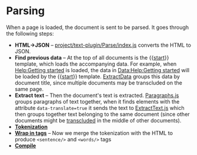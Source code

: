 # Parsing

When a page is loaded, the document is sent to be parsed. It goes through the following steps:

- **HTML→JSON** – [project/text-plugin/Parse/index.js](../../project/text-plugin/Parse/index.js) converts the HTML to JSON.
- **Find previous data** – At the top of all documents is the {{[start](https://ylhyra.is/Template:Start)}} template, which loads the accompanying data. For example, when [Help:Getting started](https://ylhyra.is/Help:Getting_started) is loaded, the data in [Data:Help:Getting started](https://ylhyra.is/Data:Help:Getting_started) will be loaded by the {{[start](https://ylhyra.is/Template:Start)}} template. [ExtractData](../../project/text-plugin/Parse/ExtractData/index.js) groups this data by document title, since multiple documents may be transcluded on the same page.
- **Extract text** – Then the document's text is extracted. [Paragraphs.js](../../project/text-plugin/Parse/ExtractText/Paragraphs.js) groups paragraphs of text together, when it finds elements with the attribute `data-translate=true` it sends the text to [ExtractText.js](https://github.com/ylhyra/ylhyra/tree/master/text-plugin/Parse/ExtractText/ExtractText.js) which then groups together text belonging to the same document (since other documents might be [transcluded](https://www.mediawiki.org/wiki/Transclusion) in the middle of other documents).
- **[Tokenization](Tokenization.md)**
- **[Wrap in tags](Wrap_in_tags.md)** – Now we merge the tokenization with the HTML to produce `<sentence/>` and `<words/>` tags
- **[Compile](Compiler.md)**